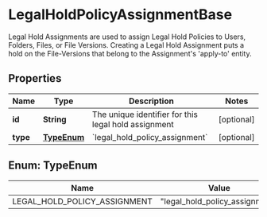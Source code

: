 

# LegalHoldPolicyAssignmentBase

Legal Hold Assignments are used to assign Legal Hold Policies to Users, Folders, Files, or File Versions.  Creating a Legal Hold Assignment puts a hold on the File-Versions that belong to the Assignment's 'apply-to' entity.

## Properties

| Name | Type | Description | Notes |
|------------ | ------------- | ------------- | -------------|
|**id** | **String** | The unique identifier for this legal hold assignment |  [optional] |
|**type** | [**TypeEnum**](#TypeEnum) | &#x60;legal_hold_policy_assignment&#x60; |  [optional] |



## Enum: TypeEnum

| Name | Value |
|---- | -----|
| LEGAL_HOLD_POLICY_ASSIGNMENT | &quot;legal_hold_policy_assignment&quot; |



